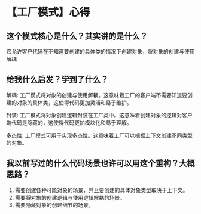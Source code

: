 # 【工厂模式】心得

## 这个模式核心是什么？其实讲的是什么？

它允许客户代码在不知道要创建的具体类的情况下创建对象，将对象的创建与使用解耦

## 给我什么启发？学到了什么？

解耦: 工厂模式将对象的创建与使用解耦。这意味着工厂的客户端不需要知道要创建的对象的具体类，这使得代码更加灵活和易于维护。

封装: 工厂模式将对象创建逻辑封装在工厂类中。这意味着创建对象的逻辑对客户端代码是隐藏的，这使得代码更加模块化和易于理解。

多态性: 工厂模式可用于实现多态性。这意味着工厂可以根据上下文创建不同类型的对象。

## 我以前写过的什么代码场景也许可以用这个重构？大概思路？

1. 需要创建各种可能对象的场景，并且要创建的具体对象类型取决于上下文。
2. 需要将对象的创建逻辑与使用逻辑解耦的场景。
3. 需要隐藏对象的创建细节的场景。
